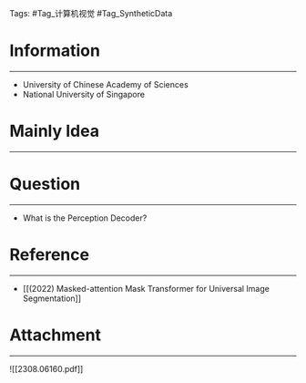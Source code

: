 Tags: #Tag_计算机视觉 #Tag_SyntheticData
# Information
---
- University of Chinese Academy of Sciences
- National University of Singapore

# Mainly Idea
---


# Question
---
-  What is the Perception Decoder?

# Reference
---
- [[(2022) Masked-attention Mask Transformer for Universal Image Segmentation]]

# Attachment
---
![[2308.06160.pdf]]